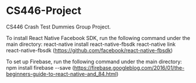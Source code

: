 # CS446-Project
CS446 Crash Test Dummies Group Project. 

To install React Native Facebook SDK, run the following command under the main directory:
react-native install react-native-fbsdk
react-native link react-native-fbsdk
(https://github.com/facebook/react-native-fbsdk)

To set up Firebase, run the following command under the main directory:
npm install firebase --save
(https://firebase.googleblog.com/2016/01/the-beginners-guide-to-react-native-and_84.html)

